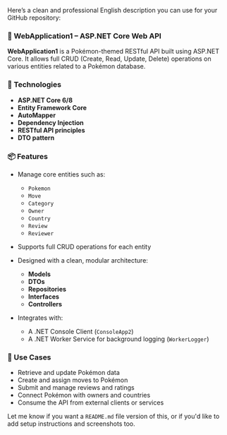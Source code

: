 Here’s a clean and professional English description you can use for your GitHub repository:


### 🧩 WebApplication1 – ASP.NET Core Web API

**WebApplication1** is a Pokémon-themed RESTful API built using ASP.NET Core. It allows full CRUD (Create, Read, Update, Delete) operations on various entities related to a Pokémon database.


### 🔧 Technologies

* **ASP.NET Core 6/8**
* **Entity Framework Core**
* **AutoMapper**
* **Dependency Injection**
* **RESTful API principles**
* **DTO pattern**


### 📦 Features

* Manage core entities such as:

  * `Pokemon`
  * `Move`
  * `Category`
  * `Owner`
  * `Country`
  * `Review`
  * `Reviewer`
* Supports full CRUD operations for each entity
* Designed with a clean, modular architecture:

  * **Models**
  * **DTOs**
  * **Repositories**
  * **Interfaces**
  * **Controllers**
* Integrates with:

  * A .NET Console Client (`ConsoleApp2`)
  * A .NET Worker Service for background logging (`WorkerLogger`)

### 🚀 Use Cases

* Retrieve and update Pokémon data
* Create and assign moves to Pokémon
* Submit and manage reviews and ratings
* Connect Pokémon with owners and countries
* Consume the API from external clients or services


Let me know if you want a `README.md` file version of this, or if you'd like to add setup instructions and screenshots too.
